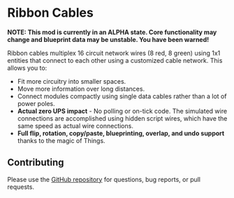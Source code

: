 # Ribbon Cables

**NOTE: This mod is currently in an ALPHA state. Core functionality may change and blueprint data may be unstable. You have been warned!**

Ribbon cables multiplex 16 circuit network wires (8 red, 8 green) using 1x1 entities that connect to each other using a customized cable network. This allows you to:

- Fit more circuitry into smaller spaces.
- Move more information over long distances.
- Connect modules compactly using single data cables rather than a lot of power poles.
- **Actual zero UPS impact** - No polling or on-tick code. The simulated wire connections are accomplished using hidden script wires, which have the same speed as actual wire connections.
- **Full flip, rotation, copy/paste, blueprinting, overlap, and undo support** thanks to the magic of Things.

## Contributing

Please use the [GitHub repository](https://github.com/wcjohnson/ribbon-cables) for questions, bug reports, or pull requests.
